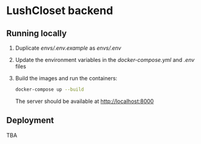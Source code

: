 # LushCloset backend

## Running locally

1. Duplicate *envs/.env.example* as *envs/.env*
1. Update the environment variables in the *docker-compose.yml* and *.env* files
1. Build the images and run the containers:

    ```sh
    docker-compose up --build
    ```

    The server should be available at [http://localhost:8000](http://localhost:8000)

## Deployment

TBA
